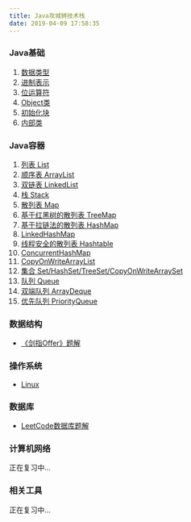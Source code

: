```yaml
---
title: Java攻城狮技术栈
date: 2019-04-09 17:58:35
---
```


### Java基础

1. [数据类型](/2020/04/06/java-data-type/)
2. [进制表示](/2018/06/10/java-binary-octal-decimal-hexadecimal/)
3. [位运算符](/2018/06/16/java-bitwise-operation/)
4. [Object类](/2018/08/22/java-object/)
5. [初始化块](/2018/08/23/java-initialization-block/)
6. [内部类](/2019/01/12/java-inner-class/)

<!--

|  #   | 知识点 | 难度 |
| :--: | :----: | :--: |
|  1   |        |  ⭐️   |
|  2   |        |  ⭐️   |
|  3   |        |  ⭐️   |
|  4   |        |  ⭐️   |
|  5   |        |  ⭐️   |

-->

### Java容器

1. [列表 List](/2018/03/29/java-collections-list/)
2. [顺序表 ArrayList](/2018/03/30/java-collections-api-arraylist/)
2. [双链表 LinkedList](/2018/04/01/java-collections-api-linkedlist/)
3. [栈 Stack](/2018/04/02/java-collections-api-stack/)
4. [散列表 Map](/2020/02/17/java-collections-api-map/)
5. [基于红黑树的散列表 TreeMap](/2020/02/17/java-collections-api-treemap/)
6. [基于拉链法的散列表 HashMap](/2020/02/18/java-collections-api-hashmap/)
7. [LinkedHashMap](/2020/02/18/java-collections-api-linkedhashmap/)
8. [线程安全的散列表 Hashtable](/2020/03/05/java-collections-api-hashtable/)
9. [ConcurrentHashMap](/2020/03/06/java-collections-api-concurrenthashmap/)
10. [CopyOnWriteArrayList](/2020/03/07/java-collections-api-copyonwritearraylist/)
11. [集合 Set/HashSet/TreeSet/CopyOnWriteArraySet](/2020/03/08/java-collections-api-set/)
13. [队列 Queue](/2020/03/18/java-collections-queue/)
14. [双端队列 ArrayDeque](/2020/03/18/java-collections-arraydeque/)
15. [优先队列 PriorityQueue](/2020/03/19/java-collections-priorityqueue/)

### 数据结构

* [《剑指Offer》题解](/coding-interview/)

### 操作系统

* [Linux](/categories/linux/)

### 数据库

* [LeetCode数据库题解](/2020/02/20/leetcode-database/)

### 计算机网络

正在复习中...

### 相关工具

正在复习中...